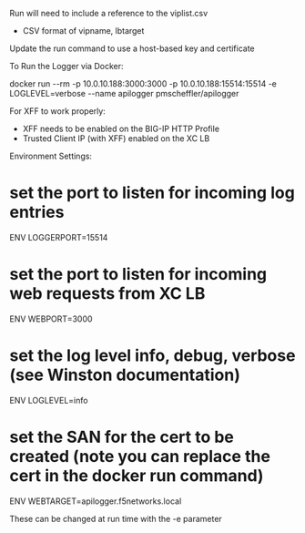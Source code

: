 Run will need to include a reference to the viplist.csv
 - CSV format of vipname, lbtarget

Update the run command to use a host-based key and certificate

To Run the Logger via Docker:

docker run --rm -p 10.0.10.188:3000:3000 -p 10.0.10.188:15514:15514 -e LOGLEVEL=verbose --name apilogger pmscheffler/apilogger 

For XFF to work properly:
 - XFF needs to be enabled on the BIG-IP HTTP Profile
 - Trusted Client IP (with XFF) enabled on the XC LB


 Environment Settings:
 # set the port to listen for incoming log entries
ENV LOGGERPORT=15514
# set the port to listen for incoming web requests from XC LB
ENV WEBPORT=3000
# set the log level info, debug, verbose (see Winston documentation)
ENV LOGLEVEL=info

# set the SAN for the cert to be created (note you can replace the cert in the docker run command)
ENV WEBTARGET=apilogger.f5networks.local

These can be changed at run time with the -e parameter
